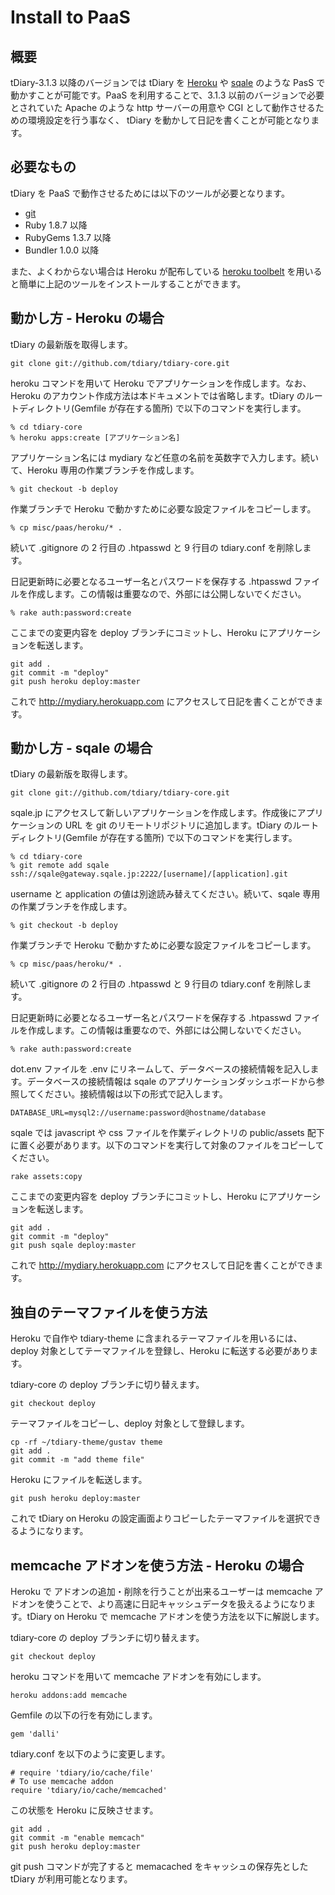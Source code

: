 Install to PaaS
=====================

概要
--

tDiary-3.1.3 以降のバージョンでは tDiary を [Heroku](http://www.heroku.com) や [sqale](http://sqale.jp) のような PasS で動かすことが可能です。PaaS を利用することで、3.1.3 以前のバージョンで必要とされていた Apache のような http サーバーの用意や CGI として動作させるための環境設定を行う事なく、 tDiary を動かして日記を書くことが可能となります。

必要なもの
-----

tDiary を PaaS で動作させるためには以下のツールが必要となります。

  - [git](http://git-scm.com)
  - Ruby 1.8.7 以降
  - RubyGems 1.3.7 以降
  - Bundler 1.0.0 以降

また、よくわからない場合は Heroku が配布している [heroku toolbelt](https://toolbelt.heroku.com) を用いると簡単に上記のツールをインストールすることができます。

動かし方 - Heroku の場合
----

tDiary の最新版を取得します。

```
git clone git://github.com/tdiary/tdiary-core.git
```

heroku コマンドを用いて Heroku でアプリケーションを作成します。なお、Heroku のアカウント作成方法は本ドキュメントでは省略します。tDiary のルートディレクトリ(Gemfile が存在する箇所) で以下のコマンドを実行します。

```
% cd tdiary-core
% heroku apps:create [アプリケーション名]
```

アプリケーション名には mydiary など任意の名前を英数字で入力します。続いて、Heroku 専用の作業ブランチを作成します。

```
% git checkout -b deploy
```

作業ブランチで Heroku で動かすために必要な設定ファイルをコピーします。

```
% cp misc/paas/heroku/* .
```

続いて .gitignore の 2 行目の .htpasswd と 9 行目の tdiary.conf を削除します。

日記更新時に必要となるユーザー名とパスワードを保存する .htpasswd ファイルを作成します。この情報は重要なので、外部には公開しないでください。

```
% rake auth:password:create
```

ここまでの変更内容を deploy ブランチにコミットし、Heroku にアプリケーションを転送します。

```
git add .
git commit -m "deploy"
git push heroku deploy:master
```

これで http://mydiary.herokuapp.com にアクセスして日記を書くことができます。

動かし方 - sqale の場合
----

tDiary の最新版を取得します。

```
git clone git://github.com/tdiary/tdiary-core.git
```

sqale.jp にアクセスして新しいアプリケーションを作成します。作成後にアプリケーションの URL を git のリモートリポジトリに追加します。tDiary のルートディレクトリ(Gemfile が存在する箇所) で以下のコマンドを実行します。

```
% cd tdiary-core
% git remote add sqale ssh://sqale@gateway.sqale.jp:2222/[username]/[application].git
```

username と application の値は別途読み替えてください。続いて、sqale 専用の作業ブランチを作成します。

```
% git checkout -b deploy
```

作業ブランチで Heroku で動かすために必要な設定ファイルをコピーします。

```
% cp misc/paas/heroku/* .
```

続いて .gitignore の 2 行目の .htpasswd と 9 行目の tdiary.conf を削除します。

日記更新時に必要となるユーザー名とパスワードを保存する .htpasswd ファイルを作成します。この情報は重要なので、外部には公開しないでください。

```
% rake auth:password:create
```

dot.env ファイルを .env にリネームして、データベースの接続情報を記入します。データベースの接続情報は sqale のアプリケーションダッシュボードから参照してください。接続情報は以下の形式で記入します。

```
DATABASE_URL=mysql2://username:password@hostname/database
```

sqale では javascript や css ファイルを作業ディレクトリの public/assets 配下に置く必要があります。以下のコマンドを実行して対象のファイルをコピーしてください。

```
rake assets:copy
```

ここまでの変更内容を deploy ブランチにコミットし、Heroku にアプリケーションを転送します。

```
git add .
git commit -m "deploy"
git push sqale deploy:master
```

これで http://mydiary.herokuapp.com にアクセスして日記を書くことができます。

独自のテーマファイルを使う方法
----

Heroku で自作や tdiary-theme に含まれるテーマファイルを用いるには、deploy 対象としてテーマファイルを登録し、Heroku に転送する必要があります。

tdiary-core の deploy ブランチに切り替えます。

```
git checkout deploy
```

テーマファイルをコピーし、deploy 対象として登録します。

```
cp -rf ~/tdiary-theme/gustav theme
git add .
git commit -m "add theme file"
```

Heroku にファイルを転送します。

```
git push heroku deploy:master
```

これで tDiary on Heroku の設定画面よりコピーしたテーマファイルを選択できるようになります。

memcache アドオンを使う方法 - Heroku の場合
----

Heroku で アドオンの追加・削除を行うことが出来るユーザーは memcache アドオンを使うことで、より高速に日記キャッシュデータを扱えるようになります。tDiary on Heroku で memcache アドオンを使う方法を以下に解説します。

tdiary-core の deploy ブランチに切り替えます。

```
git checkout deploy
```

heroku コマンドを用いて memcache アドオンを有効にします。

```
heroku addons:add memcache
```

Gemfile の以下の行を有効にします。

```
gem 'dalli'
```

tdiary.conf を以下のように変更します。

```
# require 'tdiary/io/cache/file'
# To use memcache addon
require 'tdiary/io/cache/memcached'
```

この状態を Heroku に反映させます。

```
git add .
git commit -m "enable memcach"
git push heroku deploy:master
```

git push コマンドが完了すると memacached をキャッシュの保存先とした tDiary が利用可能となります。
